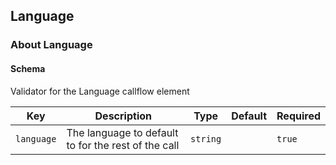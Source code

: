 ## Language

### About Language

#### Schema

Validator for the Language callflow element



Key | Description | Type | Default | Required
--- | ----------- | ---- | ------- | --------
`language` | The language to default to for the rest of the call | `string` |   | `true`


